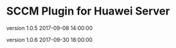 SCCM Plugin for Huawei Server
==============================


version 1.0.5
2017-09-08 14:00:00

version 1.0.6
2017-09-30 18:00:00